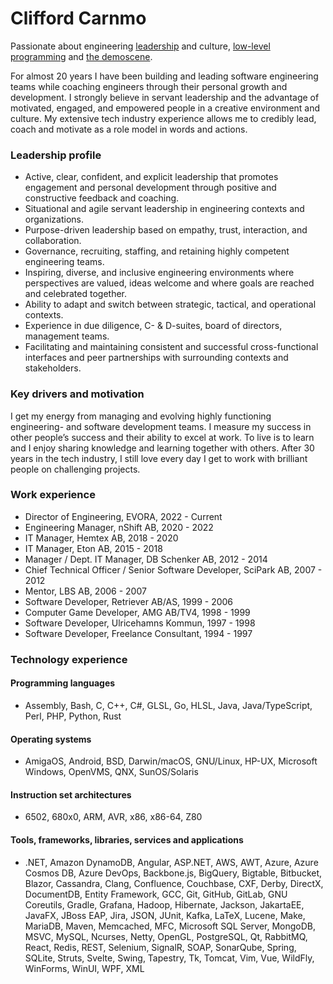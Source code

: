 # Clifford Carnmo
Passionate about engineering [leadership](https://en.wikipedia.org/wiki/Servant_leadership) and culture, [low-level programming](https://en.wikipedia.org/wiki/Assembly_language) and [the demoscene](https://en.wikipedia.org/wiki/Demoscene).

For almost 20 years I have been building and leading software engineering teams while coaching engineers through their personal growth and development. I strongly believe in servant leadership and the advantage of motivated, engaged, and empowered people in a creative environment and culture. My extensive tech industry experience allows me to credibly lead, coach and motivate as a role model in words and actions.

### Leadership profile
* Active, clear, confident, and explicit leadership that promotes engagement and personal development through positive and constructive feedback and coaching.
* Situational and agile servant leadership in engineering contexts and organizations.
* Purpose-driven leadership based on empathy, trust, interaction, and collaboration.
* Governance, recruiting, staffing, and retaining highly competent engineering teams.
* Inspiring, diverse, and inclusive engineering environments where perspectives are valued, ideas welcome and where goals are reached and celebrated together.
* Ability to adapt and switch between strategic, tactical, and operational contexts.
* Experience in due diligence, C- & D-suites, board of directors, management teams.
* Facilitating and maintaining consistent and successful cross-functional interfaces and peer partnerships with surrounding contexts and stakeholders.

### Key drivers and motivation
I get my energy from managing and evolving highly functioning engineering- and software development teams. I measure my success in other people’s success and their ability to excel at work. To live is to learn and I enjoy sharing knowledge and learning together with others. After 30 years in the tech industry, I still love every day I get to work with brilliant people on challenging projects.

### Work experience
* Director of Engineering, EVORA, 2022 - Current
* Engineering Manager, nShift AB, 2020 - 2022
* IT Manager, Hemtex AB, 2018 - 2020
* IT Manager, Eton AB, 2015 - 2018
* Manager / Dept. IT Manager, DB Schenker AB, 2012 - 2014
* Chief Technical Officer / Senior Software Developer, SciPark AB, 2007 - 2012
* Mentor, LBS AB, 2006 - 2007
* Software Developer, Retriever AB/AS, 1999 - 2006
* Computer Game Developer, AMG AB/TV4, 1998 - 1999
* Software Developer, Ulricehamns Kommun, 1997 - 1998
* Software Developer, Freelance Consultant, 1994 - 1997

### Technology experience
#### Programming languages
* Assembly, Bash, C, C++, C#, GLSL, Go, HLSL, Java, Java/TypeScript, Perl, PHP, Python, Rust
 
#### Operating systems
* AmigaOS, Android, BSD, Darwin/macOS, GNU/Linux, HP-UX, Microsoft Windows, OpenVMS, QNX, SunOS/Solaris

#### Instruction set architectures
* 6502, 680x0, ARM, AVR, x86, x86-64, Z80

#### Tools, frameworks, libraries, services and applications
* .NET, Amazon DynamoDB, Angular, ASP.NET, AWS, AWT, Azure, Azure Cosmos DB, Azure DevOps, Backbone.js, BigQuery, Bigtable, Bitbucket, Blazor, Cassandra, Clang, Confluence, Couchbase, CXF, Derby, DirectX, DocumentDB, Entity Framework, GCC, Git, GitHub, GitLab, GNU Coreutils, Gradle, Grafana, Hadoop, Hibernate, Jackson, JakartaEE, JavaFX, JBoss EAP, Jira, JSON, JUnit, Kafka, LaTeX, Lucene, Make, MariaDB, Maven, Memcached, MFC, Microsoft SQL Server, MongoDB, MSVC, MySQL, Ncurses, Netty, OpenGL, PostgreSQL, Qt, RabbitMQ, React, Redis, REST, Selenium, SignalR, SOAP, SonarQube, Spring, SQLite, Struts, Svelte, Swing, Tapestry, Tk, Tomcat, Vim, Vue, WildFly, WinForms, WinUI, WPF, XML
